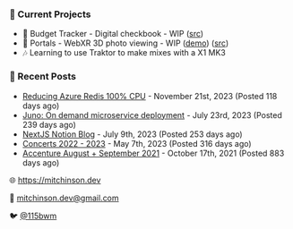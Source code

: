 ### 📌 Current Projects
- 💸 Budget Tracker - Digital checkbook - WIP ([src](https://github.com/bmitchinson/budget-entry))
- 📸 Portals - WebXR 3D photo viewing - WIP ([demo](https://portals.mitchinson.dev/)) ([src](https://github.com/bmitchinson/vr-jpg-viewer-webxr))
- 🎶 Learning to use Traktor to make mixes with a X1 MK3

### 📝 Recent Posts

- [Reducing Azure Redis 100% CPU](https://blog.mitchinson.dev/redis-cpu) - November 21st, 2023 (Posted 118 days ago)
- [Juno: On demand microservice deployment](https://blog.mitchinson.dev/juno) - July 23rd, 2023 (Posted 239 days ago)
- [NextJS Notion Blog](https://blog.mitchinson.dev/blog-2023) - July 9th, 2023 (Posted 253 days ago)
- [Concerts 2022 - 2023](https://blog.mitchinson.dev/concerts-2023) - May 7th, 2023 (Posted 316 days ago)
- [Accenture August + September 2021](https://blog.mitchinson.dev/pillar/aug-sep-21) - October 17th, 2021 (Posted 883 days ago)

🌐 https://mitchinson.dev

💌 mitchinson.dev@gmail.com

🐦 [@115bwm](https://twitter.com/115bwm)
